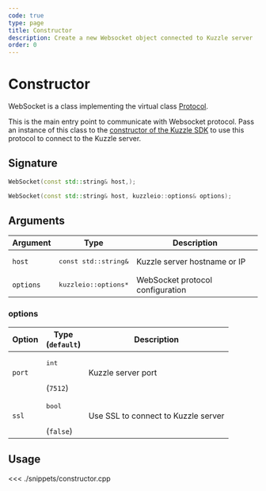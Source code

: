 ```yaml
---
code: true
type: page
title: Constructor
description: Create a new Websocket object connected to Kuzzle server
order: 0
---
```


# Constructor

WebSocket is a class implementing the virtual class [Protocol](/sdk/cpp/1/protocol).

This is the main entry point to communicate with Websocket protocol.
Pass an instance of this class to the [constructor of the Kuzzle SDK](/sdk/cpp/1/core-classes/kuzzle/) to use this protocol to connect to the Kuzzle server.

## Signature

```cpp
WebSocket(const std::string& host,);

WebSocket(const std::string& host, kuzzleio::options& options);
```

## Arguments

| Argument  | Type                           | Description                      |
| --------- | ------------------------------ | -------------------------------- |
| `host`    | <pre>const std::string&</pre>  | Kuzzle server hostname or IP     |
| `options` | <pre>kuzzleio::options\*</pre> | WebSocket protocol configuration |

### options

| Option | Type<br/>(`default`)          | Description                         |
| ------ | ----------------------------- | ----------------------------------- |
| `port` | <pre>int</pre><br/>(`7512`)   | Kuzzle server port                  |
| `ssl`  | <pre>bool</pre><br/>(`false`) | Use SSL to connect to Kuzzle server |

## Usage

<<< ./snippets/constructor.cpp
